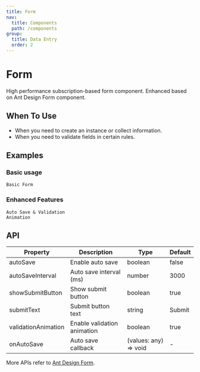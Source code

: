 ```yaml
---
title: Form
nav:
  title: Components
  path: /components
group:
  title: Data Entry
  order: 2
---
```


# Form

High performance subscription-based form component. Enhanced based on Ant Design Form component.

## When To Use

- When you need to create an instance or collect information.
- When you need to validate fields in certain rules.

## Examples

### Basic usage

<code src="./demos/basic.tsx">Basic Form</code>

### Enhanced Features

<code src="./demos/enhanced.tsx">Auto Save & Validation Animation</code>

## API

| Property | Description | Type | Default |
| --- | --- | --- | --- |
| autoSave | Enable auto save | boolean | false |
| autoSaveInterval | Auto save interval (ms) | number | 3000 |
| showSubmitButton | Show submit button | boolean | true |
| submitText | Submit button text | string | Submit |
| validationAnimation | Enable validation animation | boolean | true |
| onAutoSave | Auto save callback | (values: any) => void | - |

More APIs refer to [Ant Design Form](https://ant.design/components/form#api).
